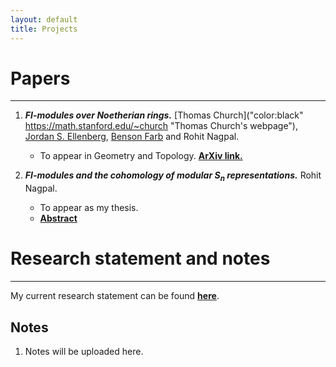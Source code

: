 ```yaml
---
layout: default
title: Projects
---
```


# Papers
----------


1.  <b><em>FI-modules over Noetherian rings.</em></b> [Thomas Church]("color:black" https://math.stanford.edu/~church "Thomas Church's webpage"), [Jordan S. Ellenberg](https://math.wisc.edu/~ellenber "Jordan Ellenberg's webpage"), [Benson Farb](https://math.uchicago.edu/~farb "Benson Farb's webpage") and Rohit Nagpal.
    * To appear in Geometry and Topology. [<b>ArXiv link.</b>](https://www.arxiv.org/pdf/1210.1854v2.pdf "arxiv")

2.  <b> <em> FI-modules and the cohomology of modular S<sub>n</sub> representations.</em></b> Rohit Nagpal.
    * To appear as my thesis.
    * <a href="link"> <b>Abstract</b></a>

# Research statement and notes
----------------
My current research statement can be found <a href="link"> <b>here</b></a>.

## Notes
1. Notes will be uploaded here.

